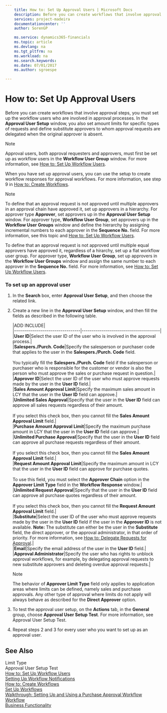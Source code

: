 ```yaml
---
    title: How to: Set Up Approval Users | Microsoft Docs
    description: Before you can create workflows that involve approval steps, you must set up the workflow users who are involved in approval processes. In the **Approval User Setup** window, you also set amount limits for specific types of requests and define substitute approvers to whom approval requests are delegated when the original approver is absent.
    services: project-madeira
    documentationcenter: ''
    author: SorenGP

    ms.service: dynamics365-financials
    ms.topic: article
    ms.devlang: na
    ms.tgt_pltfrm: na
    ms.workload: na
    ms.search.keywords:
    ms.date: 07/01/2017
    ms.author: sgroespe

---
```

# How to: Set Up Approval Users
Before you can create workflows that involve approval steps, you must set up the workflow users who are involved in approval processes. In the **Approval User Setup** window, you also set amount limits for specific types of requests and define substitute approvers to whom approval requests are delegated when the original approver is absent.  

> [!NOTE]  
>  Approval users, both approval requesters and approvers, must first be set up as workflow users in the **Workflow User Group** window. For more information, see [How to: Set Up Workflow Users](across-how-to-set-up-workflow-users.md).  

 When you have set up approval users, you can use the setup to create workflow responses for approval workflows. For more information, see step 9 in [How to: Create Workflows](across-how-to-create-workflows.md).  

> [!NOTE]  
>  To define that an approval request is not approved until multiple approvers in an approval chain have approved it, set up approvers in a hierarchy. For approver type **Approver**, set approvers up in the **Approval User Setup** window. For approver type, **Workflow User Group**, set approvers up in the **Workflow User Groups** window and define the hierarchy by assigning incremental numbers to each approver in the **Sequence No.** field. For more information, see this topic and [How to: Set Up Workflow Users](across-how-to-set-up-workflow-users.md).  
>   
>  To define that an approval request is not approved until multiple equal approvers have approved it, regardless of a hirarchy, set up a flat workflow user group. For approver type, **Workflow User Group**, set up approvers in the **Workflow User Groups** window and assign the same number to each approver in the **Sequence No.** field. For more information, see [How to: Set Up Workflow Users](across-how-to-set-up-workflow-users.md).  

### To set up an approval user  

1.  In the **Search** box, enter **Approval User Setup**, and then choose the related link.  

2.  Create a new line in the **Approval User Setup** window, and then fill the fields as described in the following table.  

    |ADD INCLUDE<!--[!INCLUDE[bp_tablefield](includes/bp_tabledescription_md.md)]-->|  
    |---------------------------------|---------------------------------------|  
    |**User ID**|Select the user ID of the user who is involved in the approval process.|  
    |**Salespers./Purch. Code**|Specify the salesperson or purchaser code that applies to the user in the **Salespers./Purch. Code** field.<br /><br /> You typically fill the **Salespers./Purch. Code** field if the salesperson or purchaser who is responsible for the customer or vendor is also the person who must approve the sales or purchase request in question.|  
    |**Approver ID**|Select the user ID of the user who must approve requests made by the user in the **User ID** field.|  
    |**Sales Amount Approval Limit**|Specify the maximum sales amount in LCY that the user in the **User ID** field can approve.|  
    |**Unlimited Sales Approval**|Specify that the user in the **User ID** field can approve all sales requests regardless of their amount.<br /><br /> If you select this check box, then you cannot fill the **Sales Amount Approval Limit** field.|  
    |**Purchase Amount Approval Limit**|Specify the maximum purchase amount in LCY that the user in the **User ID** field can approve.|  
    |**Unlimited Purchase Approval**|Specify that the user in the **User ID** field can approve all purchase requests regardless of their amount.<br /><br /> If you select this check box, then you cannot fill the **Sales Amount Approval Limit** field.|  
    |**Request Amount Approval Limit**|Specify the maximum amount in LCY that the user in the **User ID** field can approve for purchase quotes.<br /><br /> To use this field, you must select the **Approver Chain** option in the **Approver Limit Type** field in the **Workflow Response** window.|  
    |**Unlimited Request Approval**|Specify that the user in the **User ID** field can approve all purchase quotes regardless of their amount.<br /><br /> If you select this check box, then you cannot fill the **Request Amount Approval Limit** field.|  
    |**Substitute**|Select the user ID of the user who must approve requests made by the user in the **User ID** field if the user in the **Approver ID** is not available. **Note:**  The substitute can either be the user in the **Substitute** field, the direct approver, or the approval administrator, in that order of priority. For more information, see [How to: Delegate Requests for Approval](across-how-to-delegate-requests-for-approval.md).|  
    |**Email**|Specify the email address of the user in the **User ID** field.|  
    |**Approval Administrator**|Specify the user who has rights to unblock approval workflows, for example, by delegating approval requests to new substitute approvers and deleting overdue approval requests.|  

    > [!NOTE]  
    >  The behavior of **Approver Limit Type** field only applies to application areas where limits can be defined, namely sales and purchase approvals. Any other type of approval where limits do not apply will always behave as described for the **Direct Approver** option.  

3.  To test the approval user setup, on the **Actions** tab, in the **General** group, choose **Approval User Setup Test**. For more information, see Approval User Setup Test.  

4.  Repeat steps 2 and 3 for every user who you want to set up as an approval user.  

## See Also  
 Limit Type   
 Approval User Setup Test   
 [How to: Set Up Workflow Users](across-how-to-set-up-workflow-users.md)   
 [Setting Up Workflow Notifications](across-setting-up-workflow-notifications.md)   
 [How to: Create Workflows](across-how-to-create-workflows.md)   
 [Set Up Workflows](across-set-up-workflows.md)   
 [Walkthrough: Setting Up and Using a Purchase Approval Workflow](walkthrough-setting-up-and-using-a-purchase-approval-workflow.md)   
 [Workflow](across-workflow.md)   
 [Business Functionality](across-Business%20Functionality.md)

